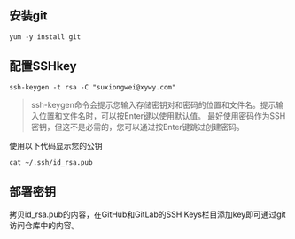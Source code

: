 ## 安装git
```
yum -y install git
```
## 配置SSHkey
```
ssh-keygen -t rsa -C "suxiongwei@xywy.com"
```
> ssh-keygen命令会提示您输入存储密钥对和密码的位置和文件名。提示输入位置和文件名时，可以按Enter键以使用默认值。
最好使用密码作为SSH密钥，但这不是必需的，您可以通过按Enter键跳过创建密码。

使用以下代码显示您的公钥
```
cat ~/.ssh/id_rsa.pub
```
## 部署密钥
拷贝id_rsa.pub的内容，在GitHub和GitLab的SSH Keys栏目添加key即可通过git访问仓库中的内容。